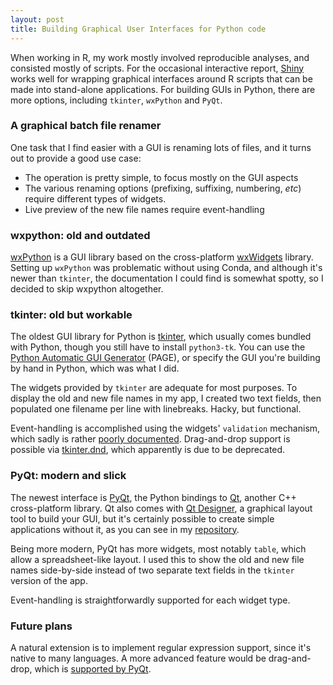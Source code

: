 ```yaml
---
layout: post
title: Building Graphical User Interfaces for Python code
---
```


When working in R, my work mostly involved reproducible analyses, and consisted mostly of scripts. For the occasional interactive report, [Shiny](https://shiny.rstudio.com) works well for wrapping graphical interfaces around R scripts that can be made into stand-alone applications. For building GUIs in Python, there are more options, including `tkinter`, `wxPython` and `PyQt`.

### A graphical batch file renamer

One task that I find easier with a GUI is renaming lots of files, and it turns out to provide a good use case:

* The operation is pretty simple, to focus mostly on the GUI aspects
* The various renaming options (prefixing, suffixing, numbering, *etc*) require different types of widgets.
* Live preview of the new file names require event-handling

### wxpython: old and outdated

[wxPython](https://wxpython.org/) is a GUI library based on the cross-platform [wxWidgets](https://www.wxwidgets.org/) library.
Setting up `wxPython` was problematic without using Conda, and although it's newer than `tkinter`, the documentation I could find is somewhat spotty, so I decided to skip wxpython altogether.

### tkinter: old but workable

The oldest GUI library for Python is [tkinter](https://docs.python.org/3/library/tkinter.html), which usually comes bundled with Python, though you still have to install `python3-tk`. You can use the [Python Automatic GUI Generator](http://page.sourceforge.net/) (PAGE), or specify the GUI you're building by hand in Python, which was what I did.

The widgets provided by `tkinter` are adequate for most purposes. To display the old and new file names in my app, I created two text fields, then populated one filename per line with linebreaks. Hacky, but functional.  

Event-handling is accomplished using the widgets' `validation` mechanism, which sadly is rather [poorly documented](https://stackoverflow.com/questions/4140437/interactively-validating-entry-widget-content-in-tkinter). Drag-and-drop support is possible via [tkinter.dnd](https://docs.python.org/3.9/library/tkinter.dnd.html), which apparently is due to be deprecated.

### PyQt: modern and slick

The newest interface is [PyQt](https://wiki.python.org/moin/PyQt), the Python bindings to [Qt](https://www.qt.io/), another C++ cross-platform library. Qt also comes with [Qt Designer](https://doc.qt.io/qt-5/qtdesigner-manual.html), a graphical layout tool to build your GUI, but it's certainly possible to create simple applications without it, as you can see in my [repository](https://github.com/ptvan/batchRenamer).

Being more modern, PyQt has more widgets, most notably `table`, which allow a spreadsheet-like layout. I used this to show the old and new file names side-by-side instead of two separate text fields in the `tkinter` version of the app.

Event-handling is straightforwardly supported for each widget type.

### Future plans

A natural extension is to implement regular expression support, since it's native to many languages. A more advanced feature would be drag-and-drop, which is [supported by PyQt](https://doc.qt.io/qtforpython/overviews/dnd.html).
